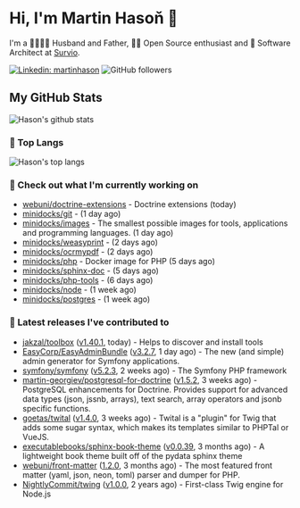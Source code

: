 # Hi, I'm Martin Hasoň 👋

I'm a 👨‍👩‍👧‍👦 Husband and Father, 🧑‍💻 Open Source enthusiast and 📐 Software Architect at [Survio](https://www.survio.com).

[![Linkedin: martinhason](https://img.shields.io/badge/-Martin%20Hasoň-blue?style=flat-square&logo=Linkedin&logoColor=white&link=https://www.linkedin.com/in/martinhason/)](https://www.linkedin.com/in/martinhason/)
![GitHub followers](https://img.shields.io/github/followers/hason?label=Follow&style=social)


## My GitHub Stats
![Hason's github stats](https://github-readme-stats.vercel.app/api?username=hason&show_icons=true&include_all_commits=true&theme=dracula&hide_border=true&hide_title=true)

### 💾 Top Langs
![Hason's top langs](https://github-readme-stats.vercel.app/api/top-langs/?username=hason&layout=compact&theme=dracula&hide_border=true&hide_title=true)

### 👷 Check out what I'm currently working on

- [webuni/doctrine-extensions](https://github.com/webuni/doctrine-extensions) - Doctrine extensions (today)
- [minidocks/git](https://github.com/minidocks/git) -  (1 day ago)
- [minidocks/images](https://github.com/minidocks/images) - The smallest possible images for tools, applications and programming languages. (1 day ago)
- [minidocks/weasyprint](https://github.com/minidocks/weasyprint) -  (2 days ago)
- [minidocks/ocrmypdf](https://github.com/minidocks/ocrmypdf) -  (2 days ago)
- [minidocks/php](https://github.com/minidocks/php) - Docker image for PHP (5 days ago)
- [minidocks/sphinx-doc](https://github.com/minidocks/sphinx-doc) -  (5 days ago)
- [minidocks/php-tools](https://github.com/minidocks/php-tools) -  (6 days ago)
- [minidocks/node](https://github.com/minidocks/node) -  (1 week ago)
- [minidocks/postgres](https://github.com/minidocks/postgres) -  (1 week ago)

### 🔭 Latest releases I've contributed to

- [jakzal/toolbox](https://github.com/jakzal/toolbox) ([v1.40.1](https://github.com/jakzal/toolbox/releases/tag/v1.40.1), today) - Helps to discover and install tools
- [EasyCorp/EasyAdminBundle](https://github.com/EasyCorp/EasyAdminBundle) ([v3.2.7](https://github.com/EasyCorp/EasyAdminBundle/releases/tag/v3.2.7), 1 day ago) - The new (and simple) admin generator for Symfony applications.
- [symfony/symfony](https://github.com/symfony/symfony) ([v5.2.3](https://github.com/symfony/symfony/releases/tag/v5.2.3), 2 weeks ago) - The Symfony PHP framework
- [martin-georgiev/postgresql-for-doctrine](https://github.com/martin-georgiev/postgresql-for-doctrine) ([v1.5.2](https://github.com/martin-georgiev/postgresql-for-doctrine/releases/tag/v1.5.2), 3 weeks ago) - PostgreSQL enhancements for Doctrine. Provides support for advanced data types (json, jssnb, arrays), text search, array operators and jsonb specific functions.
- [goetas/twital](https://github.com/goetas/twital) ([v1.4.0](https://github.com/goetas/twital/releases/tag/v1.4.0), 3 weeks ago) - Twital is a &#34;plugin&#34; for Twig that adds some sugar syntax, which makes its templates similar to PHPTal or VueJS.
- [executablebooks/sphinx-book-theme](https://github.com/executablebooks/sphinx-book-theme) ([v0.0.39](https://github.com/executablebooks/sphinx-book-theme/releases/tag/v0.0.39), 3 months ago) - A lightweight book theme built off of the pydata sphinx theme
- [webuni/front-matter](https://github.com/webuni/front-matter) ([1.2.0](https://github.com/webuni/front-matter/releases/tag/1.2.0), 3 months ago) - The most featured front matter (yaml, json, neon, toml) parser and dumper for PHP.
- [NightlyCommit/twing](https://github.com/NightlyCommit/twing) ([v1.0.0](https://github.com/NightlyCommit/twing/releases/tag/v1.0.0), 2 years ago) - First-class Twig engine for Node.js
